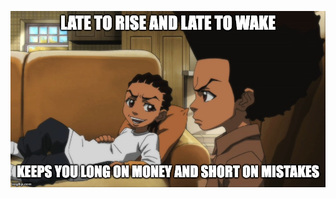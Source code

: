 ![Riley](https://raw.githubusercontent.com/muneer78/muneer78.github.io/master/images/rileyfreeman.jpeg)



